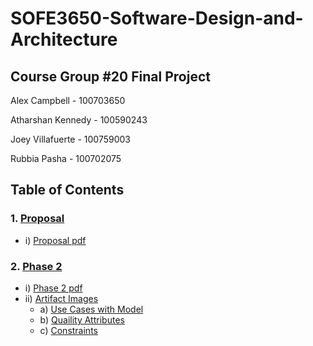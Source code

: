 # SOFE3650-Software-Design-and-Architecture 
## Course Group #20 Final Project 

Alex Campbell - 100703650

Atharshan Kennedy - 100590243

Joey Villafuerte - 100759003

Rubbia Pasha - 100702075

## Table of Contents


### 1. [Proposal](https://github.com/JoeyVillafuerte/SOFE3650-Final-Project/tree/main/Proposal)
* i) [Proposal pdf](https://github.com/JoeyVillafuerte/SOFE3650-Final-Project/blob/main/Proposal/SOFE3650%20Group%2020%20Project%20Proposal.pdf)

### 2. [Phase 2](https://github.com/JoeyVillafuerte/SOFE3650-Final-Project/tree/main/Phase%202)
* i) [Phase 2 pdf](https://github.com/JoeyVillafuerte/SOFE3650-Final-Project/blob/main/Phase%202/SOFE3650%20Group%2020%20Project%20PHASE%202.pdf)
* ii) [Artifact Images](https://github.com/JoeyVillafuerte/SOFE3650-Final-Project/tree/main/Phase%202/Images) 
  * a) [Use Cases with Model](https://github.com/JoeyVillafuerte/SOFE3650-Final-Project/blob/main/Phase%202/Images/Website%20Use%20Case.JPG)
  * b) [Quaility Attributes](https://github.com/JoeyVillafuerte/SOFE3650-Final-Project/blob/main/Phase%202/Images/Quaility%20Attributes.JPG)
  * c) [Constraints](https://github.com/JoeyVillafuerte/SOFE3650-Final-Project/blob/main/Phase%202/Images/Constraints.JPG)
